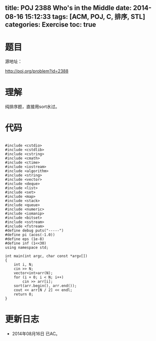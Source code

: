 title: POJ 2388 Who's in the Middle
date: 2014-08-16 15:12:33
tags: [ACM, POJ, C, 排序, STL]
categories: Exercise
toc: true
---
# 题目
源地址：

http://poj.org/problem?id=2388

# 理解
纯排序题，直接用sort水过。

<!-- more -->

# 代码

```

#include <cstdio>
#include <cstdlib>
#include <cstring>
#include <cmath>
#include <ctime>
#include <iostream>
#include <algorithm>
#include <string>
#include <vector>
#include <deque>
#include <list>
#include <set>
#include <map>
#include <stack>
#include <queue>
#include <numeric>
#include <iomanip>
#include <bitset>
#include <sstream>
#include <fstream>
#define debug puts("-----")
#define pi (acos(-1.0))
#define eps (1e-8)
#define inf (1<<30)
using namespace std;

int main(int argc, char const *argv[])
{
    int i, N;
    cin >> N;
    vector<int>arr(N);
    for (i + 0; i < N; i++)
        cin >> arr[i];
    sort(arr.begin(), arr.end());
    cout << arr[N / 2] << endl;
    return 0;
}

```

# 更新日志
- 2014年08月16日 已AC。